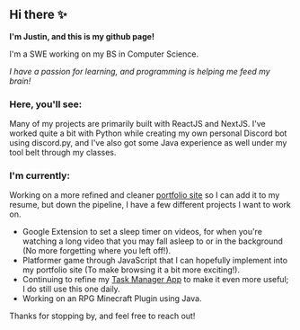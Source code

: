 ## Hi there ✨
**I'm Justin, and this is my github page!**

I'm a SWE working on my BS in Computer Science.

_I have a passion for learning, and programming is helping me feed my brain!_

### Here, you'll see:

Many of my projects are primarily built with ReactJS and NextJS. I've worked quite a bit with Python while creating my own personal Discord bot using discord.py, and I've also got some Java experience as well under my tool belt through my classes.

### I'm currently:

Working on a more refined and cleaner [portfolio site](https://github.com/noellerjd/Portfolio-Site) so I can add it to my resume, but down the pipeline, I have a few different projects I want to work on.
- Google Extension to set a sleep timer on videos, for when you're watching a long video that you may fall asleep to or in the background (No more forgetting where you left off!).
- Platformer game through JavaScript that I can hopefully implement into my portfolio site (To make browsing it a bit more exciting!).
- Continuing to refine my [Task Manager App](https://github.com/noellerjd/Task-Manager-App) to make it even more useful; I do still use this one daily.
- Working on an RPG Minecraft Plugin using Java.

Thanks for stopping by, and feel free to reach out!

<!--
**noellerjd/noellerjd** is a ✨ _special_ ✨ repository because its `README.md` (this file) appears on your GitHub profile.

Here are some ideas to get you started:

- 🔭 I’m currently working on ...
- 🌱 I’m currently learning ...
- 👯 I’m looking to collaborate on ...
- 🤔 I’m looking for help with ...
- 💬 Ask me about ...
- 📫 How to reach me: ...
- 😄 Pronouns: ...
- ⚡ Fun fact: ...
-->
